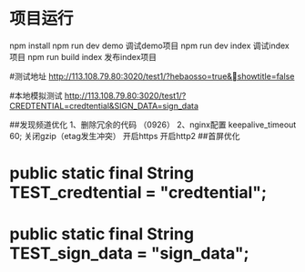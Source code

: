 # 项目运行
npm install
npm run dev demo 调试demo项目
npm run dev index 调试index项目
npm run build index 发布index项目

#测试地址
http://113.108.79.80:3020/test1/?hebaosso=true&showtitle=false

#本地模拟测试
http://113.108.79.80:3020/test1/?CREDTENTIAL=credtential&SIGN_DATA=sign_data

##发现频道优化
1、删除冗余的代码 （0926）
2、nginx配置
    keepalive_timeout  60;
    关闭gzip（etag发生冲突）
    开启https
    开启http2
##首屏优化



#	public static final String TEST_credtential = "credtential";
#   public static final String TEST_sign_data = "sign_data";


